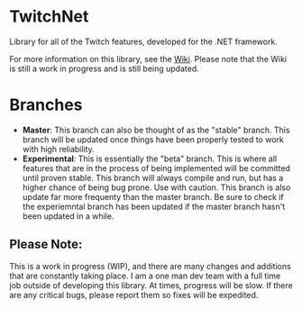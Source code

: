 # TwitchNet
Library for all of the Twitch features, developed for the .NET framework.

For more information on this library, see the [Wiki](https://github.com/RokuHodo/TwitchNet/wiki). Please note that the Wiki is still a work in progress and is still being updated.

# Branches
- **Master**: This branch can also be thought of as the "stable" branch. This branch will be updated once things have been properly tested to work with high reliability.
- **Experimental**: This is essentially the "beta" branch. This is where all features that are in the process of being implemented will be committed until proven stable. This branch will always compile and run, but has a higher chance of being bug prone. Use with caution. This branch is also update far more frequenty than the master branch. Be sure to check if the experiemntal branch has been updated if the master branch hasn't been updated in a while.

## Please Note:
This is a work in progress (WIP), and there are many changes and additions that are constantly taking place. I am a one man dev team with a full time job outside of developing this library. At times, progress will be slow. If there are any critical bugs, please report them so fixes will be expedited.